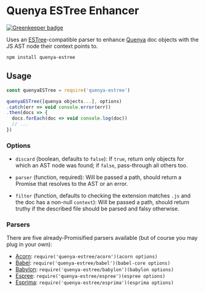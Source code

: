 # Quenya ESTree Enhancer

[![Greenkeeper badge](https://badges.greenkeeper.io/passcod/quenya-estree.svg)](https://greenkeeper.io/)

Uses an [ESTree]-compatible parser to enhance [Quenya] doc objects with the JS
AST node their context points to.

```
npm install quenya-estree
```

## Usage

```js
const quenyaESTree = require('quenya-estree')

quenyaESTree([quenya objects...], options)
.catch(err => void console.error(err))
.then(docs => {
  docs.forEach(doc => void console.log(doc))
  // ...
})
```

### Options

- `discard` (boolean, defaults to `false`): If `true`, return only objects for
  which an AST node was found; if `false`, pass-through all others too.

- `parser` (function, required): Will be passed a path, should return a Promise
  that resolves to the AST or an error.

- `filter` (function, defaults to checking the extension matches `.js` and the
  doc has a non-null `context`): Will be passed a path, should return truthy if
  the described file should be parsed and falsy otherwise.

### Parsers

There are five already-Promisified parsers available (but of course you may
plug in your own):

- [Acorn]: `require('quenya-estree/acorn')(acorn options)`
- [Babel]: `require('quenya-estree/babel')(babel-core options)`
- [Babylon]: `require('quenya-estree/babylon')(babylon options)`
- [Espree]: `require('quenya-estree/espree')(espree options)`
- [Esprima]: `require('quenya-estree/esprima')(esprima options)`

[Acorn]: https://www.npmjs.com/package/acorn
[Babel]: https://www.npmjs.com/package/babel-core
[Babylon]: https://www.npmjs.com/package/babylon
[Espree]: https://www.npmjs.com/package/espree
[Esprima]: https://www.npmjs.com/package/esprima
[ESTree]: https://github.com/estree/estree
[Quenya]: https://www.npmjs.com/package/quenya
